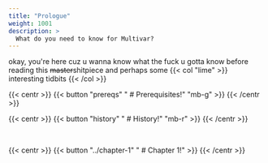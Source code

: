 ```yaml
---
title: "Prologue"
weight: 1001
description: >
  What do you need to know for Multivar?
---
```


okay, you're here cuz u wanna know what the fuck u gotta know before reading this ~~master~~shitpiece and perhaps some {{< col "lime" >}} interesting tidbits {{< /col >}}

{{< centr >}}
{{< button "prereqs" " # Prerequisites!" "mb-g" >}}
{{< /centr >}}
<br>

{{< centr >}}
{{< button "history" " # History!" "mb-r" >}}
{{< /centr >}}

<br>

{{< centr >}}
{{< button "../chapter-1" " # Chapter 1!" >}}
{{< /centr >}}